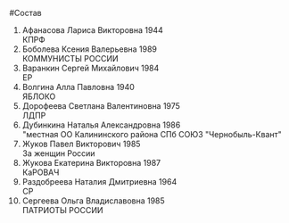 #Состав
1. Афанасова Лариса Викторовна 1944   
    КПРФ
2. Боболева Ксения Валерьевна 1989   
    КОММУНИСТЫ РОССИИ
3. Варанкин Сергей Михайлович 1984   
    ЕР
4. Волгина Алла Павловна 1940   
    ЯБЛОКО
5. Дорофеева Светлана Валентиновна 1975   
    ЛДПР
6. Дубинкина Наталья Александровна 1986   
    "местная ОО Калининского района СПб СОЮЗ "Чернобыль-Квант"
7. Жуков Павел Викторович 1985   
    За женщин России
8. Жукова Екатерина Викторовна 1987   
    КаРОВАЧ
9. Раздобреева Наталия Дмитриевна 1964   
    СР
10. Сергеева Ольга Владиславовна 1985   
    ПАТРИОТЫ РОССИИ
